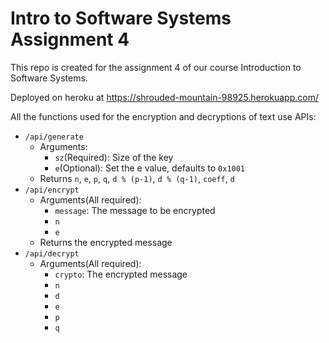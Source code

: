 # Intro to Software Systems Assignment 4
This repo is created for the assignment 4 of our course Introduction to Software Systems.

Deployed on heroku at https://shrouded-mountain-98925.herokuapp.com/

All the functions used for the encryption and decryptions of text use APIs:
- `/api/generate`
    - Arguments:
        - `sz`(Required): Size of the key
        - `e`(Optional): Set the e value, defaults to `0x1001`
    - Returns `n`, `e`, `p`, `q`, `d % (p-1)`, `d % (q-1)`, `coeff`, `d`  
- `/api/encrypt`
    - Arguments(All required):
        - `message`: The message to be encrypted
        -  `n`
        -  `e`
    - Returns the encrypted message
- `/api/decrypt`
    - Arguments(All required):
        - `crypto`: The encrypted message
        - `n`
        - `d`
        - `e`
        - `p`
        - `q`
